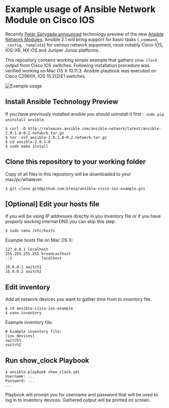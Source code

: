 # Example usage of Ansible Network Module on Cisco IOS

Recently [Peter Sprygada announced](https://www.ansible.com/blog/ansible-network-technology-preview) technology preview of the new [Ansible Network Modules](http://docs.ansible.com/ansible/list_of_network_modules.html). Ansible 2.1 will bring support for basic tasks (`_command`, `_config`, `_template`)  for various network equpiment, most notably Cisco IOS, IOS-XR, NX-OS and Juniper Junos platforms.

This repository contains working simple example that gathers `show clock` output from Cisco IOS switches. Following installation procedure was verified working on Mac OS X 10.11.3. Ansible playbook was executed on Cisco C2960X, IOS 15.2(2)E1 switches.

![Example usage](https://raw.githubusercontent.com/brona/ansible-cisco-ios-example/master/example.gif)

## Install Ansible Technology Preview
If you have previously installed ansible you should uninstall it first - `sudo pip uninstall ansible`.

    $ curl -O http://releases.ansible.com/ansible-network/latest/ansible-2.0.1.0-0.2.network.tar.gz
    $ tar -xvf ansible-2.0.1.0-0.2.network.tar.gz
    $ cd ansible-2.0.1.0
    $ sudo make install

## Clone this repository to your working folder
Copy of all files in this repository will be downloaded to your mac/pc/whatever.

    $ git clone git@github.com:brona/ansible-cisco-ios-example.git

## [Optional] Edit your hosts file
If you will be using IP addresses directly in you inventory file or if you have properly working internal DNS you can skip this step.

    $ sudo nano /etc/hosts

Example hosts file on Mac OS X:

    127.0.0.1 localhost
    255.255.255.255 broadcasthost
    ::1             localhost

    10.0.0.1 switch1
    10.0.0.2 switch2

## Edit inventory
Add all network devices you want to gather time from to inventory file.

    $ cd ansible-cisco-ios-example
    $ nano inventory

Example inventory file:

    # Example inventory file:
    [ios_devices]
    switch1
    switch2

## Run show_clock Playbook

    $ ansible-playbook show_clock.yml
    Username: ...
    Password: ...
    ...

Playbook will prompt you for username and password that will be used to log in to inventory devices. Gathered output will be printed on screen.
